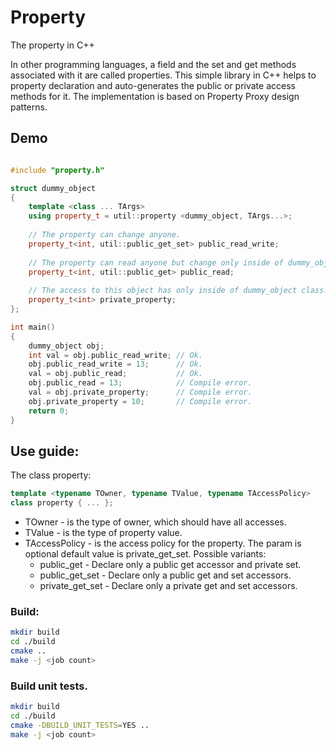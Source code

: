 # Property
The property in C++

In other programming languages, a field and the set and get methods associated with it are called properties. This simple library in C++ helps to property declaration and auto-generates the public or private access methods for it. The implementation is based on Property Proxy design patterns.

## Demo

```cpp

#include "property.h"

struct dummy_object
{
    template <class ... TArgs>
    using property_t = util::property <dummy_object, TArgs...>;
    
    // The property can change anyone.
    property_t<int, util::public_get_set> public_read_write;
    
    // The property can read anyone but change only inside of dummy_object class.
    property_t<int, util::public_get> public_read;
    
    // The access to this object has only inside of dummy_object class.
    property_t<int> private_property;
};

int main()
{
    dummy_object obj;
    int val = obj.public_read_write; // Ok.
    obj.public_read_write = 13;      // Ok.
    val = obj.public_read;           // Ok.
    obj.public_read = 13;            // Compile error.
    val = obj.private_property;      // Compile error.
    obj.private_property = 10;       // Compile error.
    return 0;
}

```

## Use guide:

The class property:
```cpp
template <typename TOwner, typename TValue, typename TAccessPolicy>
class property { ... };
```
* TOwner - is the type of owner, which should have all accesses. 
* TValue - is the type of property value.
* TAccessPolicy - is the access policy for the property. The param is optional default value is private_get_set. Possible variants: 
  * public_get - Declare only a public get accessor and private set.
  * public_get_set - Declare only a public get and set accessors.
  * private_get_set - Declare only a private get and set accessors.
                     
### Build:

```bash
mkdir build
cd ./build
cmake ..
make -j <job count>
```

### Build unit tests.
```bash
mkdir build
cd ./build
cmake -DBUILD_UNIT_TESTS=YES ..
make -j <job count>
```

